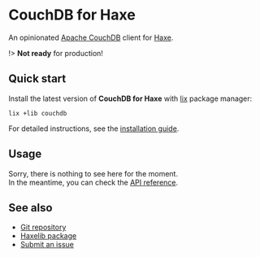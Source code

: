 # CouchDB for Haxe
An opinionated [Apache CouchDB](https://couchdb.apache.org) client for [Haxe](https://haxe.org).

!> **Not ready** for production!

## Quick start
Install the latest version of **CouchDB for Haxe** with [lix](https://github.com/lix-pm/lix.client) package manager:

```shell
lix +lib couchdb
```

For detailed instructions, see the [installation guide](installation.md).

## Usage
Sorry, there is nothing to see here for the moment.  
In the meantime, you can check the [API reference](api/).

## See also
- [Git repository](https://github.com/cedx/couchdb.hx)
- [Haxelib package](https://lib.haxe.org/p/couchdb)
- [Submit an issue](https://github.com/cedx/couchdb.hx/issues)
